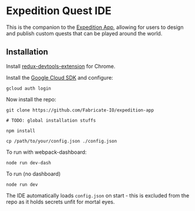 # Expedition Quest IDE

This is the companion to the [Expedition App](https://github.com/Fabricate-IO/expedition-app),
allowing for users to design and publish custom quests that can be played around the world.

## Installation

Install [redux-devtools-extension](https://github.com/zalmoxisus/redux-devtools-extension) for Chrome.

Install the [Google Cloud SDK](https://cloud.google.com/sdk/docs/) and configure:

```shell
gcloud auth login
````

Now install the repo:

```shell
git clone https://github.com/Fabricate-IO/expedition-app

# TODO: global installation stuffs

npm install

cp /path/to/your/config.json ./config.json
```

To run with webpack-dashboard:
```shell
node run dev-dash
```

To run (no dashboard)
```shell
node run dev
```

The IDE automatically loads `config.json` on start - this is excluded from the repo as it holds secrets unfit for mortal eyes.
